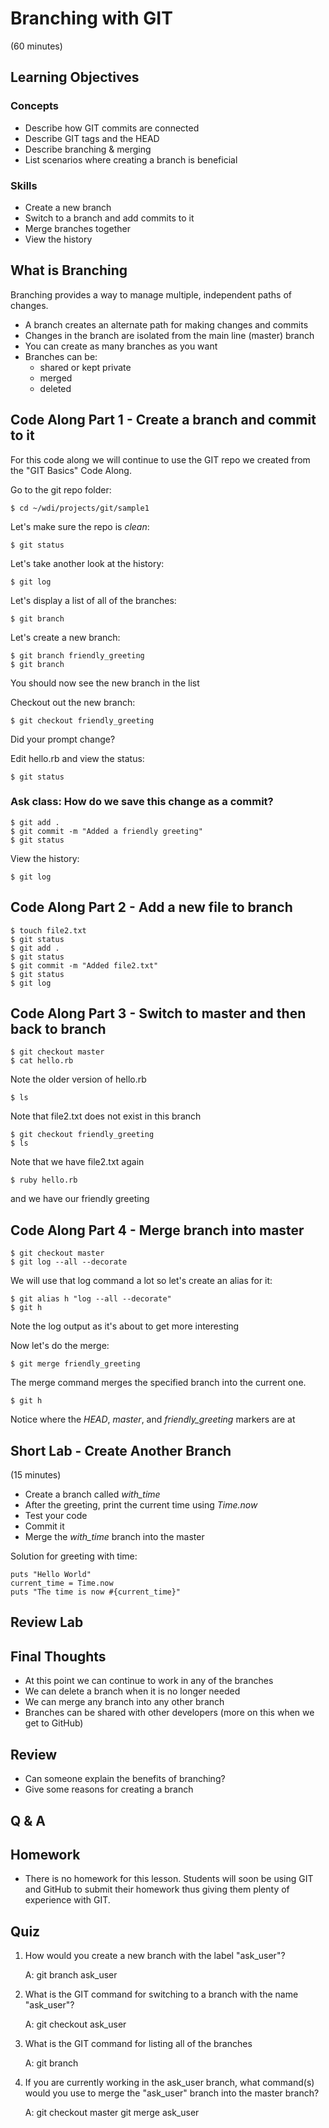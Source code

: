 # Branching with GIT
(60 minutes)

## Learning Objectives

### Concepts
* Describe how GIT commits are connected
* Describe GIT tags and the HEAD
* Describe branching & merging
* List scenarios where creating a branch is beneficial

### Skills
* Create a new branch
* Switch to a branch and add commits to it
* Merge branches together
* View the history

## What is Branching

Branching provides a way to manage multiple, independent paths of changes.

* A branch creates an alternate path for making changes and commits
* Changes in the branch are isolated from the main line (master) branch
* You can create as many branches as you want
* Branches can be:
    - shared or kept private
    - merged
    - deleted

## Code Along Part 1 - Create a branch and commit to it

For this code along we will continue to use the GIT repo we created from
the "GIT Basics" Code Along.

Go to the git repo folder:

    $ cd ~/wdi/projects/git/sample1

Let's make sure the repo is _clean_:

    $ git status

Let's take another look at the history:

    $ git log

Let's display a list of all of the branches:

    $ git branch

Let's create a new branch:

    $ git branch friendly_greeting
    $ git branch

You should now see the new branch in the list

Checkout out the new branch:

    $ git checkout friendly_greeting

Did your prompt change?

Edit hello.rb and view the status:

    $ git status

### Ask class: How do we save this change as a commit?

    $ git add .
    $ git commit -m "Added a friendly greeting"
    $ git status

View the history:

    $ git log

## Code Along Part 2 - Add a new file to branch

    $ touch file2.txt
    $ git status
    $ git add .
    $ git status
    $ git commit -m "Added file2.txt"
    $ git status
    $ git log

## Code Along Part 3 - Switch to master and then back to branch

    $ git checkout master
    $ cat hello.rb

Note the older version of hello.rb

    $ ls
Note that file2.txt does not exist in this branch

    $ git checkout friendly_greeting
    $ ls

Note that we have file2.txt again

    $ ruby hello.rb

and we have our friendly greeting

## Code Along Part 4 - Merge branch into master

    $ git checkout master
    $ git log --all --decorate

We will use that log command a lot so let's create an alias for it:

    $ git alias h "log --all --decorate"
    $ git h

Note the log output as it's about to get more interesting

Now let's do the merge:

    $ git merge friendly_greeting

The merge command merges the specified branch into the current one.

    $ git h

Notice where the *HEAD*, *master*, and *friendly_greeting* markers are at

## Short Lab - Create Another Branch
(15 minutes)

* Create a branch called *with_time*
* After the greeting, print the current time using *Time.now*
* Test your code
* Commit it
* Merge the *with_time* branch into the master

Solution for greeting with time:

    puts "Hello World"
    current_time = Time.now
    puts "The time is now #{current_time}"

## Review Lab

## Final Thoughts

* At this point we can continue to work in any of the branches
* We can delete a branch when it is no longer needed
* We can merge any branch into any other branch
* Branches can be shared with other developers (more on this when we get to GitHub)

## Review

* Can someone explain the benefits of branching?
* Give some reasons for creating a branch

## Q & A

## Homework

* There is no homework for this lesson. Students will soon be using GIT and
  GitHub to submit their homework thus giving them plenty of experience with
  GIT.

## Quiz

1. How would you create a new branch with the label "ask_user"?

    A: git branch ask_user

2. What is the GIT command for switching to a branch with the name "ask_user"?

    A: git checkout ask_user

3. What is the GIT command for listing all of the branches

    A: git branch

4. If you are currently working in the ask_user branch, what command(s) would
   you use to merge the "ask_user" branch into the master branch?

    A:
      git checkout master
      git merge ask_user
